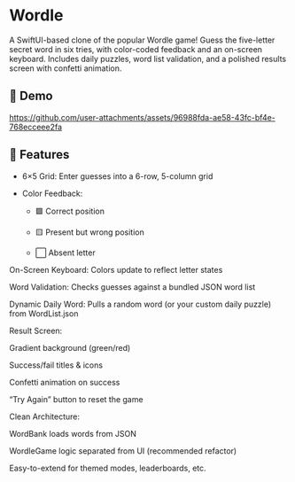 # Wordle

A SwiftUI-based clone of the popular Wordle game! Guess the five-letter secret word in six tries, with color-coded feedback and an on-screen keyboard. Includes daily puzzles, word list validation, and a polished results screen with confetti animation.

## 📝 Demo

https://github.com/user-attachments/assets/96988fda-ae58-43fc-bf4e-768ecceee2fa

## 🚀 Features

* 6×5 Grid: Enter guesses into a 6-row, 5-column grid

* Color Feedback:

  * 🟩 Correct position

  * 🟨 Present but wrong position

  * ⬜ Absent letter

On-Screen Keyboard: Colors update to reflect letter states

Word Validation: Checks guesses against a bundled JSON word list

Dynamic Daily Word: Pulls a random word (or your custom daily puzzle) from WordList.json

Result Screen:

Gradient background (green/red)

Success/fail titles & icons

Confetti animation on success

“Try Again” button to reset the game

Clean Architecture:

WordBank loads words from JSON

WordleGame logic separated from UI (recommended refactor)

Easy-to-extend for themed modes, leaderboards, etc.
